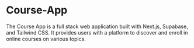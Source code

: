 # Course-App
The Course App is a full stack web application built with Next.js, Supabase, and Tailwind CSS. It provides users with a platform to discover and enroll in online courses on various topics. 
